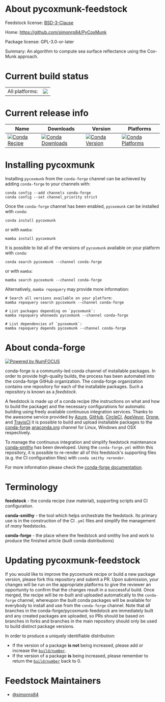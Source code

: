 About pycoxmunk-feedstock
=========================

Feedstock license: [BSD-3-Clause](https://github.com/conda-forge/pycoxmunk-feedstock/blob/main/LICENSE.txt)

Home: https://github.com/simonrp84/PyCoxMunk

Package license: GPL-3.0-or-later

Summary: An algorithm to compute sea surface reflectance using the Cox-Munk approach.

Current build status
====================


<table><tr><td>All platforms:</td>
    <td>
      <a href="https://dev.azure.com/conda-forge/feedstock-builds/_build/latest?definitionId=17926&branchName=main">
        <img src="https://dev.azure.com/conda-forge/feedstock-builds/_apis/build/status/pycoxmunk-feedstock?branchName=main">
      </a>
    </td>
  </tr>
</table>

Current release info
====================

| Name | Downloads | Version | Platforms |
| --- | --- | --- | --- |
| [![Conda Recipe](https://img.shields.io/badge/recipe-pycoxmunk-green.svg)](https://anaconda.org/conda-forge/pycoxmunk) | [![Conda Downloads](https://img.shields.io/conda/dn/conda-forge/pycoxmunk.svg)](https://anaconda.org/conda-forge/pycoxmunk) | [![Conda Version](https://img.shields.io/conda/vn/conda-forge/pycoxmunk.svg)](https://anaconda.org/conda-forge/pycoxmunk) | [![Conda Platforms](https://img.shields.io/conda/pn/conda-forge/pycoxmunk.svg)](https://anaconda.org/conda-forge/pycoxmunk) |

Installing pycoxmunk
====================

Installing `pycoxmunk` from the `conda-forge` channel can be achieved by adding `conda-forge` to your channels with:

```
conda config --add channels conda-forge
conda config --set channel_priority strict
```

Once the `conda-forge` channel has been enabled, `pycoxmunk` can be installed with `conda`:

```
conda install pycoxmunk
```

or with `mamba`:

```
mamba install pycoxmunk
```

It is possible to list all of the versions of `pycoxmunk` available on your platform with `conda`:

```
conda search pycoxmunk --channel conda-forge
```

or with `mamba`:

```
mamba search pycoxmunk --channel conda-forge
```

Alternatively, `mamba repoquery` may provide more information:

```
# Search all versions available on your platform:
mamba repoquery search pycoxmunk --channel conda-forge

# List packages depending on `pycoxmunk`:
mamba repoquery whoneeds pycoxmunk --channel conda-forge

# List dependencies of `pycoxmunk`:
mamba repoquery depends pycoxmunk --channel conda-forge
```


About conda-forge
=================

[![Powered by
NumFOCUS](https://img.shields.io/badge/powered%20by-NumFOCUS-orange.svg?style=flat&colorA=E1523D&colorB=007D8A)](https://numfocus.org)

conda-forge is a community-led conda channel of installable packages.
In order to provide high-quality builds, the process has been automated into the
conda-forge GitHub organization. The conda-forge organization contains one repository
for each of the installable packages. Such a repository is known as a *feedstock*.

A feedstock is made up of a conda recipe (the instructions on what and how to build
the package) and the necessary configurations for automatic building using freely
available continuous integration services. Thanks to the awesome service provided by
[Azure](https://azure.microsoft.com/en-us/services/devops/), [GitHub](https://github.com/),
[CircleCI](https://circleci.com/), [AppVeyor](https://www.appveyor.com/),
[Drone](https://cloud.drone.io/welcome), and [TravisCI](https://travis-ci.com/)
it is possible to build and upload installable packages to the
[conda-forge](https://anaconda.org/conda-forge) [anaconda.org](https://anaconda.org/)
channel for Linux, Windows and OSX respectively.

To manage the continuous integration and simplify feedstock maintenance
[conda-smithy](https://github.com/conda-forge/conda-smithy) has been developed.
Using the ``conda-forge.yml`` within this repository, it is possible to re-render all of
this feedstock's supporting files (e.g. the CI configuration files) with ``conda smithy rerender``.

For more information please check the [conda-forge documentation](https://conda-forge.org/docs/).

Terminology
===========

**feedstock** - the conda recipe (raw material), supporting scripts and CI configuration.

**conda-smithy** - the tool which helps orchestrate the feedstock.
                   Its primary use is in the construction of the CI ``.yml`` files
                   and simplify the management of *many* feedstocks.

**conda-forge** - the place where the feedstock and smithy live and work to
                  produce the finished article (built conda distributions)


Updating pycoxmunk-feedstock
============================

If you would like to improve the pycoxmunk recipe or build a new
package version, please fork this repository and submit a PR. Upon submission,
your changes will be run on the appropriate platforms to give the reviewer an
opportunity to confirm that the changes result in a successful build. Once
merged, the recipe will be re-built and uploaded automatically to the
`conda-forge` channel, whereupon the built conda packages will be available for
everybody to install and use from the `conda-forge` channel.
Note that all branches in the conda-forge/pycoxmunk-feedstock are
immediately built and any created packages are uploaded, so PRs should be based
on branches in forks and branches in the main repository should only be used to
build distinct package versions.

In order to produce a uniquely identifiable distribution:
 * If the version of a package **is not** being increased, please add or increase
   the [``build/number``](https://docs.conda.io/projects/conda-build/en/latest/resources/define-metadata.html#build-number-and-string).
 * If the version of a package **is** being increased, please remember to return
   the [``build/number``](https://docs.conda.io/projects/conda-build/en/latest/resources/define-metadata.html#build-number-and-string)
   back to 0.

Feedstock Maintainers
=====================

* [@simonrp84](https://github.com/simonrp84/)

